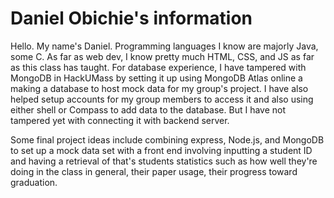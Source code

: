 # Daniel Obichie's information

Hello. My name's Daniel. Programming languages I know are majorly 
Java, some C. As far as web dev, I know pretty much HTML, CSS, and JS as far as this class has taught. For database experience, I have tampered with MongoDB in HackUMass by setting it up using MongoDB Atlas online a making a database to host mock data for my group's project. I have also helped setup accounts for my group members to access it and also using either shell or Compass to add data to the database. But I have not tampered yet with connecting it with backend server.

 

Some final project ideas include combining express, Node.js, and MongoDB to set up a mock data set with a front end involving inputting a student ID and having a retrieval of that's students statistics such as how well they're doing in the class in general, their paper usage, their progress toward graduation. 

